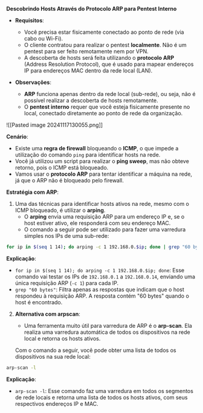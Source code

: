**Descobrindo Hosts Através do Protocolo ARP para Pentest Interno**

- **Requisitos**:  
  - Você precisa estar fisicamente conectado ao ponto de rede (via cabo ou Wi-Fi).
  - O cliente contratou para realizar o pentest **localmente**. Não é um pentest para ser feito remotamente nem por VPN.
  - A descoberta de hosts será feita utilizando o **protocolo ARP** (Address Resolution Protocol), que é usado para mapear endereços IP para endereços MAC dentro da rede local (LAN).

- **Observações**:  
  - **ARP** funciona apenas dentro da rede local (sub-rede), ou seja, não é possível realizar a descoberta de hosts remotamente.
  - O **pentest interno** requer que você esteja fisicamente presente no local, conectado diretamente ao ponto de rede da organização.

![[Pasted image 20241117130055.png]]


**Cenário**:

- Existe uma **regra de firewall** bloqueando o **ICMP**, o que impede a utilização do comando `ping` para identificar hosts na rede.
- Você já utilizou um script para realizar o **ping sweep**, mas não obteve retorno, pois o ICMP está bloqueado.
- Vamos usar o **protocolo ARP** para tentar identificar a máquina na rede, já que o ARP não é bloqueado pelo firewall.

**Estratégia com ARP**:

1. Uma das técnicas para identificar hosts ativos na rede, mesmo com o ICMP bloqueado, é utilizar o **arping**. 
   - O **arping** envia uma requisição ARP para um endereço IP e, se o host estiver ativo, ele responderá com seu endereço MAC.
   - O comando a seguir pode ser utilizado para fazer uma varredura simples nos IPs de uma sub-rede:

```bash
for ip in $(seq 1 14); do arping -c 1 192.168.0.$ip; done | grep "60 bytes"
```

**Explicação**:
- `for ip in $(seq 1 14); do arping -c 1 192.168.0.$ip; done`: Esse comando vai testar os IPs de `192.168.0.1` a `192.168.0.14`, enviando uma única requisição ARP (`-c 1`) para cada IP.
- `grep "60 bytes"`: Filtra apenas as respostas que indicam que o host respondeu à requisição ARP. A resposta contém "60 bytes" quando o host é encontrado.

2. **Alternativa com arpscan**:
   - Uma ferramenta muito útil para varredura de ARP é o **arp-scan**. Ela realiza uma varredura automática de todos os dispositivos na rede local e retorna os hosts ativos.
   
   Com o comando a seguir, você pode obter uma lista de todos os dispositivos na sua rede local:

```bash
arp-scan -l
```

**Explicação**:
- `arp-scan -l`: Esse comando faz uma varredura em todos os segmentos de rede locais e retorna uma lista de todos os hosts ativos, com seus respectivos endereços IP e MAC.